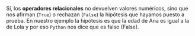 Sí, los **operadores relacionales** no devuelven valores numéricos, sino que nos afirman (`True`) o rechazan (`False`) la hipótesis que hayamos puesto a prueba.
En nuestro ejemplo la hipótesis es que la edad de Ana es igual a la de Lola y por eso `Python` nos dice que es falso (False).